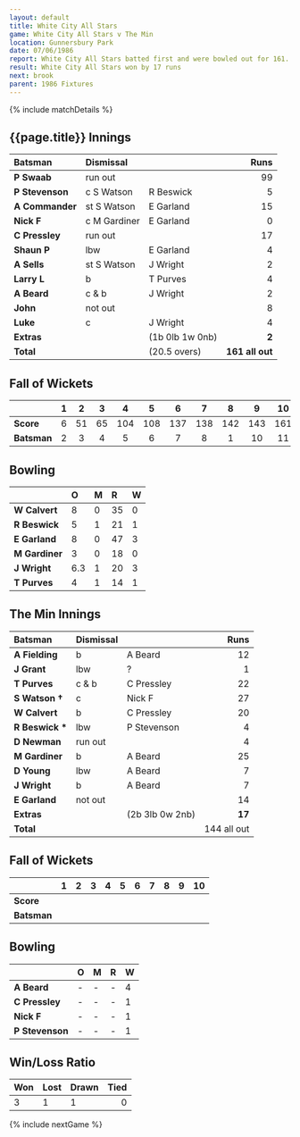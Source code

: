 ```yaml
---
layout: default
title: White City All Stars
game: White City All Stars v The Min
location: Gunnersbury Park
date: 07/06/1986
report: White City All Stars batted first and were bowled out for 161. The Min replied with 144 all out.
result: White City All Stars won by 17 runs
next: brook
parent: 1986 Fixtures
---
```


{% include matchDetails %}

## {{page.title}} Innings

| Batsman | Dismissal |  | Runs |
|:---|:---|---|---:|
| **P Swaab** | run out |  | 99 |
| **P Stevenson** | c S Watson | R Beswick | 5 |
| **A Commander** | st S Watson | E Garland | 15 |
| **Nick F** | c M Gardiner | E Garland | 0 |
| **C Pressley** | run out |  | 17 |
| **Shaun P** | lbw | E Garland | 4 |
| **A Sells** | st S Watson | J Wright | 2 |
| **Larry L** | b | T Purves | 4 |
| **A Beard** | c & b | J Wright | 2 |
| **John** | not out |  | 8 |
| **Luke** | c | J Wright | 4 |
| **Extras** | | (1b 0lb 1w 0nb) | **2** |
| **Total** | | (20.5 overs) | **161 all out** |

## Fall of Wickets

| | 1 | 2 | 3 | 4 | 5 | 6 | 7 | 8 | 9 | 10 |
|---|:---:|:---:|:---:|:---:|:---:|:---:|:---:|:---:|:---:|:---:|
| **Score** | 6 | 51 | 65 | 104 | 108 | 137 | 138 | 142 | 143 | 161 |
| **Batsman** | 2 | 3 | 4 | 5 | 6 | 7 | 8 | 1 | 10 | 11 |

## Bowling

| | O | M | R | W |
|---|:---|:---|:---|:---|
| **W Calvert** | 8 | 0 | 35 | 0 |
| **R Beswick** | 5 | 1 | 21 | 1 |
| **E Garland** | 8 | 0 | 47 | 3 |
| **M Gardiner** | 3 | 0 | 18 | 0 |
| **J Wright** | 6.3 | 1 | 20 | 3 |
| **T Purves** | 4 | 1 | 14 | 1 |

## The Min Innings

| Batsman | Dismissal |  | Runs |
|:---|:---|---|---:|
| **A Fielding** | b | A Beard | 12 |
| **J Grant** | lbw | ? | 1 |
| **T Purves** | c & b | C Pressley | 22 |
| **S Watson &#8224;** | c | Nick F | 27 |
| **W Calvert** | b | C Pressley | 20 |
| **R Beswick &#42;** | lbw | P Stevenson | 4 |
| **D Newman** | run out |  | 4 |
| **M Gardiner** | b | A Beard | 25 |
| **D Young** | lbw | A Beard | 7 |
| **J Wright** | b | A Beard | 7 |
| **E Garland** | not out |  | 14 |
| **Extras** | | (2b 3lb 0w 2nb) | **17** |
| **Total** | | | 144 all out |

## Fall of Wickets

| | 1 | 2 | 3 | 4 | 5 | 6 | 7 | 8 | 9 | 10 |
|---|:---:|:---:|:---:|:---:|:---:|:---:|:---:|:---:|:---:|:---:|
| **Score** |  |  |  |  |  |  |  |  |  |  |
| **Batsman** |  |  |  |  |  |  |  |  |  |  |  |

## Bowling

| | O | M | R | W |
|---|:---|:---|:---|:---|
| **A Beard** | - | - | - | 4 |
| **C Pressley** | - | - | - | 1 |
| **Nick F** | - | - | - | 1 |
| **P Stevenson** | - | - | - | 1 |

## Win/Loss Ratio

| Won | Lost | Drawn | Tied |
|:---|:---|:---|---:|
| 3 | 1 | 1 | 0 |

{% include nextGame %}